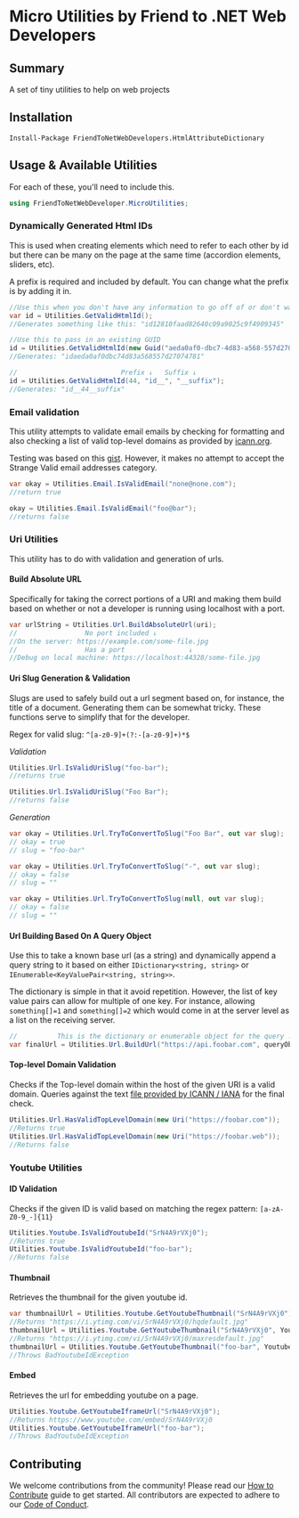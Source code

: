 # Micro Utilities by Friend to .NET Web Developers
## Summary
A set of tiny utilities to help on web projects

## Installation
`Install-Package FriendToNetWebDevelopers.HtmlAttributeDictionary`

## Usage & Available Utilities

For each of these, you'll need to include this.
```csharp
using FriendToNetWebDeveloper.MicroUtilities;
```

### Dynamically Generated Html IDs

This is used when creating elements which need to refer to each other by id but there can be many
   on the page at the same time (accordion elements, sliders, etc).

A prefix is required and included by default.  You can change what the prefix is by adding it in.

```csharp
//Use this when you don't have any information to go off of or don't want that to be public
var id = Utilities.GetValidHtmlId();
//Generates something like this: "id12810faad82640c09a9025c9f4909345"

//Use this to pass in an existing GUID
id = Utilities.GetValidHtmlId(new Guid("aeda0af0-dbc7-4d83-a568-557d27074781"));
//Generates: "idaeda0af0dbc74d83a568557d27074781"

//                          Prefix ↓   Suffix ↓
id = Utilities.GetValidHtmlId(44, "id__", "__suffix");
//Generates: "id__44__suffix"
```

### Email validation

This utility attempts to validate email emails by checking for formatting and also checking a
    list of valid top-level domains as provided by [icann.org](https://www.icann.org/resources/pages/tlds-2012-02-25-en).

Testing was based on this [gist](https://gist.github.com/cjaoude/fd9910626629b53c4d25).
However, it makes no attempt to accept the Strange Valid email addresses category.

```csharp
var okay = Utilities.Email.IsValidEmail("none@none.com");
//return true

okay = Utilities.Email.IsValidEmail("foo@bar");
//returns false
```

### Uri Utilities

This utility has to do with validation and generation of urls.

#### Build Absolute URL

Specifically for taking the correct portions of a URI and making them build based on whether or not
  a developer is running using localhost with a port.

```csharp
var urlString = Utilities.Url.BuildAbsoluteUrl(uri);
//                 No port included ↓
//On the server: https://example.com/some-file.jpg
//                 Has a port                ↓
//Debug on local machine: https://localhost:44328/some-file.jpg
```

#### Uri Slug Generation & Validation

Slugs are used to safely build out a url segment based on, for instance, the title of a document.
Generating them can be somewhat tricky.  These functions serve to simplify that for the developer.

Regex for valid slug: `^[a-z0-9]+(?:-[a-z0-9]+)*$`

*Validation*
```csharp
Utilities.Url.IsValidUriSlug("foo-bar");
//returns true

Utilities.Url.IsValidUriSlug("Foo Bar");
//returns false
```

*Generation*
```csharp
var okay = Utilities.Url.TryToConvertToSlug("Foo Bar", out var slug);
// okay = true
// slug = "foo-bar"

var okay = Utilities.Url.TryToConvertToSlug("-", out var slug);
// okay = false
// slug = ""

var okay = Utilities.Url.TryToConvertToSlug(null, out var slug);
// okay = false
// slug = ""
```

#### Url Building Based On A Query Object

Use this to take a known base url (as a string) and dynamically append a query string to it
  based on either `IDictionary<string, string>` or `IEnumerable<KeyValuePair<string, string>>`.

The dictionary is simple in that it avoid repetition.  However, the list of key value pairs can allow for multiple
 of one key.  For instance, allowing `something[]=1` and `something[]=2` which would come in
 at the server level as a list on the receiving server.

```csharp
//          This is the dictionary or enumerable object for the query ↓
var finalUrl = Utilities.Url.BuildUrl("https://api.foobar.com", queryObject);
```

#### Top-level Domain Validation

Checks if the Top-level domain within the host of the given URI is a valid domain.  Queries against the
  text [file provided by ICANN / IANA](https://data.iana.org/TLD/tlds-alpha-by-domain.txt) for
  the final check.

```csharp
Utilities.Url.HasValidTopLevelDomain(new Uri("https://foobar.com"));
//Returns true
Utilities.Url.HasValidTopLevelDomain(new Uri("https://foobar.web"));
//Returns false
```

### Youtube Utilities

#### ID Validation

Checks if the given ID is valid based on matching the regex pattern: `[a-zA-Z0-9_-]{11}`

```csharp
Utilities.Youtube.IsValidYoutubeId("SrN4A9rVXj0");
//Returns true
Utilities.Youtube.IsValidYoutubeId("foo-bar");
//Returns false
```

#### Thumbnail
Retrieves the thumbnail for the given youtube id.

```csharp
var thumbnailUrl = Utilities.Youtube.GetYoutubeThumbnail("SrN4A9rVXj0");
//Returns "https://i.ytimg.com/vi/SrN4A9rVXj0/hqdefault.jpg"
thumbnailUrl = Utilities.Youtube.GetYoutubeThumbnail("SrN4A9rVXj0", YoutubeThumbnailEnum.MaxResDefault);
//Returns "https://i.ytimg.com/vi/SrN4A9rVXj0/maxresdefault.jpg"
thumbnailUrl = Utilities.Youtube.GetYoutubeThumbnail("foo-bar", YoutubeThumbnailEnum.MaxResDefault);
//Throws BadYoutubeIdException
```

#### Embed

Retrieves the url for embedding youtube on a page.

```csharp
Utilities.Youtube.GetYoutubeIframeUrl("SrN4A9rVXj0");
//Returns https://www.youtube.com/embed/SrN4A9rVXj0
Utilities.Youtube.GetYoutubeIframeUrl("foo-bar");
//Throws BadYoutubeIdException
```

## Contributing

We welcome contributions from the community! Please read our [How to Contribute](docs/CONTRIBUTING.md) guide to get started. All contributors are expected to adhere to our [Code of Conduct](CODE_OF_CONDUCT.md).

